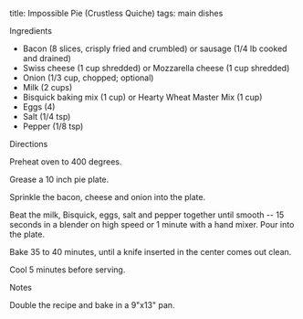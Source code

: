 title: Impossible Pie (Crustless Quiche)
tags: main dishes

Ingredients

* Bacon (8 slices, crisply fried and crumbled) or sausage (1/4 lb cooked and drained)
* Swiss cheese (1 cup shredded) or Mozzarella cheese (1 cup shredded)
* Onion (1/3 cup, chopped; optional)
* Milk (2 cups)
* Bisquick baking mix (1 cup) or Hearty Wheat Master Mix (1 cup)
* Eggs (4)
* Salt (1/4 tsp)
* Pepper (1/8 tsp)

Directions

Preheat oven to 400 degrees.

Grease a 10 inch pie plate.

Sprinkle the bacon, cheese and onion into the plate.

Beat the milk, Bisquick, eggs, salt and pepper together until smooth -- 15 seconds in a blender on high speed or 1 minute with a hand mixer. Pour into the plate.

Bake 35 to 40 minutes, until a knife inserted in the center comes out clean.

Cool 5 minutes before serving.

Notes

Double the recipe and bake in a 9"x13" pan.
